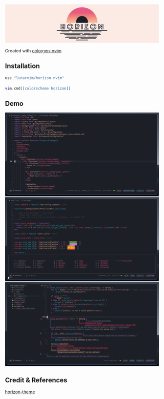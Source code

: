 ![title](./assets/title.png) 

Created with [colorgen-nvim](https://github.com/ChristianChiarulli/colorgen-nvim)

## Installation

```lua
use "lunarvim/horizon.nvim"

vim.cmd[[colorscheme horizon]] 
```

## Demo

![1](./assets/demo1.png) 
![2](./assets/demo2.png) 
![3](./assets/demo3.png) 

## Credit & References

[horizon-theme](https://github.com/jolaleye/horizon-theme-vscode)
